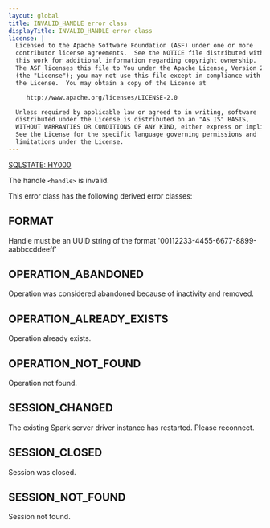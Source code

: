```yaml
---
layout: global
title: INVALID_HANDLE error class
displayTitle: INVALID_HANDLE error class
license: |
  Licensed to the Apache Software Foundation (ASF) under one or more
  contributor license agreements.  See the NOTICE file distributed with
  this work for additional information regarding copyright ownership.
  The ASF licenses this file to You under the Apache License, Version 2.0
  (the "License"); you may not use this file except in compliance with
  the License.  You may obtain a copy of the License at

     http://www.apache.org/licenses/LICENSE-2.0

  Unless required by applicable law or agreed to in writing, software
  distributed under the License is distributed on an "AS IS" BASIS,
  WITHOUT WARRANTIES OR CONDITIONS OF ANY KIND, either express or implied.
  See the License for the specific language governing permissions and
  limitations under the License.
---
```


<!--
  DO NOT EDIT THIS FILE.
  It was generated automatically by `org.apache.spark.SparkThrowableSuite`.
-->

[SQLSTATE: HY000](sql-error-conditions-sqlstates.html#class-HY-cli-specific-condition)

The handle `<handle>` is invalid.

This error class has the following derived error classes:

## FORMAT

Handle must be an UUID string of the format '00112233-4455-6677-8899-aabbccddeeff'

## OPERATION_ABANDONED

Operation was considered abandoned because of inactivity and removed.

## OPERATION_ALREADY_EXISTS

Operation already exists.

## OPERATION_NOT_FOUND

Operation not found.

## SESSION_CHANGED

The existing Spark server driver instance has restarted. Please reconnect.

## SESSION_CLOSED

Session was closed.

## SESSION_NOT_FOUND

Session not found.


